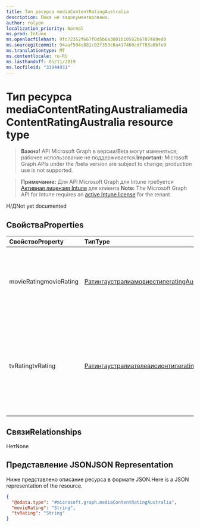 ```yaml
---
title: Тип ресурса mediaContentRatingAustralia
description: Пока не задокументировано.
author: rolyon
localization_priority: Normal
ms.prod: Intune
ms.openlocfilehash: 9fc72352f667f0d5b6a3801b10582b6707489ed0
ms.sourcegitcommit: 94aaf594c881c02f353c6a417460cdf783a0bfe0
ms.translationtype: MT
ms.contentlocale: ru-RU
ms.lasthandoff: 05/11/2019
ms.locfileid: "33944931"
---
```

# <a name="mediacontentratingaustralia-resource-type"></a><span data-ttu-id="13bed-103">Тип ресурса mediaContentRatingAustralia</span><span class="sxs-lookup"><span data-stu-id="13bed-103">mediaContentRatingAustralia resource type</span></span>

> <span data-ttu-id="13bed-104">**Важно!** API Microsoft Graph в версии/Beta могут изменяться; рабочее использование не поддерживается.</span><span class="sxs-lookup"><span data-stu-id="13bed-104">**Important:** Microsoft Graph APIs under the /beta version are subject to change; production use is not supported.</span></span>

> <span data-ttu-id="13bed-105">**Примечание:** Для API Microsoft Graph для Intune требуется [Активная лицензия Intune](https://go.microsoft.com/fwlink/?linkid=839381) для клиента.</span><span class="sxs-lookup"><span data-stu-id="13bed-105">**Note:** The Microsoft Graph API for Intune requires an [active Intune license](https://go.microsoft.com/fwlink/?linkid=839381) for the tenant.</span></span>

<span data-ttu-id="13bed-106">Н/Д</span><span class="sxs-lookup"><span data-stu-id="13bed-106">Not yet documented</span></span>

## <a name="properties"></a><span data-ttu-id="13bed-107">Свойства</span><span class="sxs-lookup"><span data-stu-id="13bed-107">Properties</span></span>
|<span data-ttu-id="13bed-108">Свойство</span><span class="sxs-lookup"><span data-stu-id="13bed-108">Property</span></span>|<span data-ttu-id="13bed-109">Тип</span><span class="sxs-lookup"><span data-stu-id="13bed-109">Type</span></span>|<span data-ttu-id="13bed-110">Описание</span><span class="sxs-lookup"><span data-stu-id="13bed-110">Description</span></span>|
|:---|:---|:---|
|<span data-ttu-id="13bed-111">movieRating</span><span class="sxs-lookup"><span data-stu-id="13bed-111">movieRating</span></span>|[<span data-ttu-id="13bed-112">Ратингаустралиамовиестипе</span><span class="sxs-lookup"><span data-stu-id="13bed-112">ratingAustraliaMoviesType</span></span>](../resources/intune-deviceconfig-ratingaustraliamoviestype.md)|<span data-ttu-id="13bed-113">Оценка фильмов выбрана для Австралии.</span><span class="sxs-lookup"><span data-stu-id="13bed-113">Movies rating selected for Australia.</span></span> <span data-ttu-id="13bed-114">Возможные значения: `allAllowed`, `allBlocked`, `general`, `parentalGuidance`, `mature`, `agesAbove15`, `agesAbove18`.</span><span class="sxs-lookup"><span data-stu-id="13bed-114">Possible values are: `allAllowed`, `allBlocked`, `general`, `parentalGuidance`, `mature`, `agesAbove15`, `agesAbove18`.</span></span>|
|<span data-ttu-id="13bed-115">tvRating</span><span class="sxs-lookup"><span data-stu-id="13bed-115">tvRating</span></span>|[<span data-ttu-id="13bed-116">Ратингаустралиателевисионтипе</span><span class="sxs-lookup"><span data-stu-id="13bed-116">ratingAustraliaTelevisionType</span></span>](../resources/intune-deviceconfig-ratingaustraliatelevisiontype.md)|<span data-ttu-id="13bed-117">Рейтинг для телевизора выбран для Австралии.</span><span class="sxs-lookup"><span data-stu-id="13bed-117">TV rating selected for Australia.</span></span> <span data-ttu-id="13bed-118">Возможные значения: `allAllowed`, `allBlocked`, `preschoolers`, `children`, `general`, `parentalGuidance`, `mature`, `agesAbove15`, `agesAbove15AdultViolence`.</span><span class="sxs-lookup"><span data-stu-id="13bed-118">Possible values are: `allAllowed`, `allBlocked`, `preschoolers`, `children`, `general`, `parentalGuidance`, `mature`, `agesAbove15`, `agesAbove15AdultViolence`.</span></span>|

## <a name="relationships"></a><span data-ttu-id="13bed-119">Связи</span><span class="sxs-lookup"><span data-stu-id="13bed-119">Relationships</span></span>
<span data-ttu-id="13bed-120">Нет</span><span class="sxs-lookup"><span data-stu-id="13bed-120">None</span></span>

## <a name="json-representation"></a><span data-ttu-id="13bed-121">Представление JSON</span><span class="sxs-lookup"><span data-stu-id="13bed-121">JSON Representation</span></span>
<span data-ttu-id="13bed-122">Ниже представлено описание ресурса в формате JSON.</span><span class="sxs-lookup"><span data-stu-id="13bed-122">Here is a JSON representation of the resource.</span></span>
<!-- {
  "blockType": "resource",
  "@odata.type": "microsoft.graph.mediaContentRatingAustralia"
}
-->
``` json
{
  "@odata.type": "#microsoft.graph.mediaContentRatingAustralia",
  "movieRating": "String",
  "tvRating": "String"
}
```




